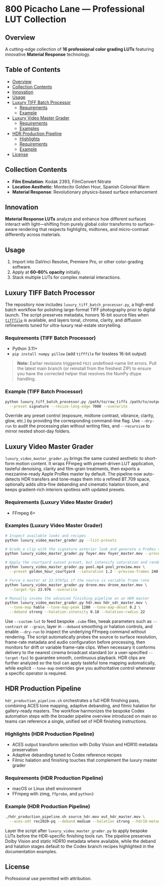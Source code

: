 # 800 Picacho Lane — Professional LUT Collection

## Overview

A cutting-edge collection of **16 professional color grading LUTs** featuring innovative **Material Response** technology.

## Table of Contents

- [Overview](#overview)
- [Collection Contents](#collection-contents)
- [Innovation](#innovation)
- [Usage](#usage)
- [Luxury TIFF Batch Processor](#luxury-tiff-batch-processor)
  - [Requirements](#requirements-tiff-batch-processor)
  - [Example](#example-tiff-batch-processor)
- [Luxury Video Master Grader](#luxury-video-master-grader)
  - [Requirements](#requirements-luxury-video-master-grader)
  - [Examples](#examples-luxury-video-master-grader)
- [HDR Production Pipeline](#hdr-production-pipeline)
  - [Highlights](#highlights-hdr-production-pipeline)
  - [Requirements](#requirements-hdr-production-pipeline)
  - [Example](#example-hdr-production-pipeline)
- [License](#license)

## Collection Contents

- **Film Emulation**: Kodak 2393, FilmConvert Nitrate
- **Location Aesthetic**: Montecito Golden Hour, Spanish Colonial Warm
- **Material Response**: Revolutionary physics-based surface enhancement

## Innovation

**Material Response LUTs** analyze and enhance how different surfaces interact with light—shifting from purely global color transforms to surface-aware rendering that respects highlights, midtones, and micro-contrast differently across materials.

## Usage

1. Import into DaVinci Resolve, Premiere Pro, or other color-grading software.
2. Apply at **60–80% opacity** initially.
3. Stack multiple LUTs for complex material interactions.

## Luxury TIFF Batch Processor

The repository now includes `luxury_tiff_batch_processor.py`, a high-end batch workflow
for polishing large-format TIFF photography prior to digital launch. The script preserves
metadata, honors 16-bit source files when [`tifffile`](https://pypi.org/project/tifffile/)
is available, and layers tonal, chroma, clarity, and diffusion refinements tuned for
ultra-luxury real-estate storytelling.

### Requirements (TIFF Batch Processor)

- Python 3.11+
- `pip install numpy pillow` (add `tifffile` for lossless 16-bit output)

> **Note:** Earlier revisions triggered `F821` undefined-name lint errors. Pull the latest main branch (or reinstall from the freshest ZIP) to ensure you have the corrected helper that resolves the NumPy dtype handling.

### Example (TIFF Batch Processor)

```bash
python luxury_tiff_batch_processor.py /path/to/raw_tiffs /path/to/output \
  --preset signature --resize-long-edge 7000 --overwrite
```

Override any preset control (exposure, midtone contrast, vibrance, clarity, glow, etc.)
by providing the corresponding command-line flag. Use `--dry-run` to audit the processing
plan without writing files, and `--recursive` to mirror nested shoot-day folders.

## Luxury Video Master Grader

`luxury_video_master_grader.py` brings the same curated aesthetic to short-form motion
content. It wraps FFmpeg with preset-driven LUT application, tasteful denoising, clarity
and film-grain treatments, then exports a mezzanine-ready Apple ProRes master by default.
The pipeline now auto-detects HDR transfers and tone-maps them into a refined BT.709
space, optionally adds ultra-fine debanding and cinematic halation bloom, and keeps
gradient-rich interiors spotless with updated presets.

### Requirements (Luxury Video Master Grader)

- FFmpeg 6+

### Examples (Luxury Video Master Grader)

```bash
# Inspect available looks and recipes
python luxury_video_master_grader.py --list-presets

# Grade a clip with the signature exterior look and generate a ProRes 422 HQ master
python luxury_video_master_grader.py foyer.mov foyer_master.mov --preset signature_estate --overwrite

# Apply the courtyard sunset preset, but intensify saturation and render a 240-frame preview
python luxury_video_master_grader.py pool.mp4 pool_preview.mov \
  --preset golden_hour_courtyard --saturation 1.2 --preview-frames 240 --dry-run

# Force a master at 23.976fps if the source is variable frame rate
python luxury_video_master_grader.py drone.mov drone_master.mov \
  --target-fps 23.976 --overwrite

# Manually invoke the advanced finishing pipeline on an HDR master
python luxury_video_master_grader.py hdr.mov hdr_sdr_master.mov \
  --tone-map hable --tone-map-peak 1200 --tone-map-desat 0.2 \
  --deband strong --halation-intensity 0.18 --halation-radius 22
```

Use `--custom-lut` to feed bespoke `.cube` files, tweak parameters such as `--contrast`
or `--grain`, layer in `--deband` smoothing or halation controls, and enable `--dry-run`
to inspect the underlying FFmpeg command without rendering. The script automatically
probes the source to surface resolution, frame-rate metadata and audio configuration
before processing, then monitors for drift or variable frame-rate clips. When necessary
it conforms delivery to the nearest cinema broadcast standard (or a user-specified
`--target-fps`) to guarantee smooth, continuous playback. HDR clips are further analyzed
so the tool can apply tasteful tone mapping automatically, while explicit
`--tone-map` overrides give you authoritative control whenever a specific operator is
required.

## HDR Production Pipeline

`hdr_production_pipeline.sh` orchestrates a full HDR finishing pass, combining ACES
tone mapping, adaptive debanding, and filmic halation for gallery-ready masters. The
workflow harmonizes the bespoke Codex automation steps with the broader pipeline
overview introduced on main so teams can reference a single, unified set of HDR
finishing instructions.

### Highlights (HDR Production Pipeline)

- ACES output transform selection with Dolby Vision and HDR10 metadata preservation
- Adaptive debanding tuned to Codex reference recipes
- Filmic halation and finishing touches that complement the luxury master grader

### Requirements (HDR Production Pipeline)

- macOS or Linux shell environment
- FFmpeg with zimg, `ffprobe`, and `python3`

### Example (HDR Production Pipeline)

```bash
./hdr_production_pipeline.sh source_hdr.mov out_hdr_master.mov \
  --aces-odt rec2020-pq --deband medium --halation strong --hdr10-metadata auto
```

Layer the script after `luxury_video_master_grader.py` to apply bespoke LUTs before the
HDR-specific finishing tools run. The pipeline preserves Dolby Vision and static HDR10
metadata where available, while the deband and halation stages default to the Codex branch
recipes highlighted in the documentation examples.

## License

Professional use permitted with attribution.

